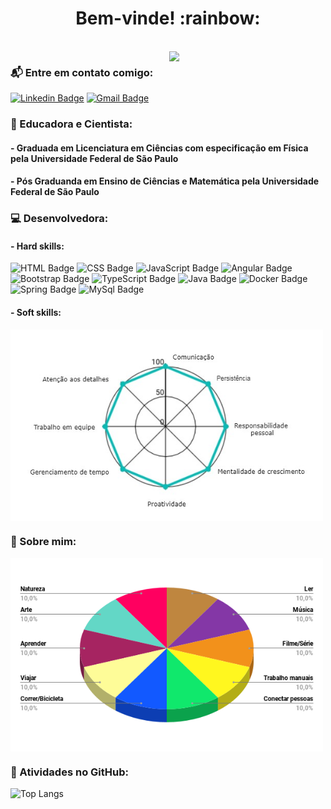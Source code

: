 <h1 align="center">Bem-vinde! :rainbow:</h1>
<br>

<img align="right" width="250" src="https://i.ibb.co/6njd6Dk/octocat-2.png" />

### :mailbox_with_mail: Entre em contato comigo:

[![Linkedin Badge](https://img.shields.io/badge/-LinkedIn-blue?style=plastic&logo=Linkedin&logoColor=white&link=https://www.linkedin.com/in/linkdindaestela/)](https://www.linkedin.com/in/linkdindaestela/)
[![Gmail Badge](https://img.shields.io/badge/-Gmail-c14438?style=plastic&logo=Gmail&logoColor=white&link=mailto:estela.is.coding@gmail.com)](mailto:estela.is.coding@gmail.com) 

### :microscope: Educadora e Cientista:
#### - Graduada em Licenciatura em Ciências com especificação em Física pela Universidade Federal de São Paulo
#### - Pós Graduanda em Ensino de Ciências e Matemática pela Universidade Federal de São Paulo

### :computer: Desenvolvedora:

#### - Hard skills:
![HTML Badge](https://img.shields.io/badge/HTML5%20-%23E34F26.svg?&style=plastic&logo=html5&logoColor=white)
![CSS Badge](https://img.shields.io/badge/CSS3%20-%231572B6.svg?&style=plastic&logo=css3&logoColor=white)
![JavaScript Badge](https://img.shields.io/badge/JavaScript-yellow.svg?&style=plastic&logo=javascript&logoColor=white)
![Angular Badge](https://img.shields.io/badge/Angular%20-%23DD0031.svg?&style=plastic&logo=angular&logoColor=white?color=blue)
![Bootstrap Badge](https://img.shields.io/badge/Bootstrap%20-%23563D7C.svg?&style=plastic&logo=bootstrap&logoColor=white)
![TypeScript Badge](https://img.shields.io/badge/TypeScript%20-%23007ACC.svg?&style=plastic&logo=typescript&logoColor=white)
![Java Badge](https://img.shields.io/badge/Java-%23ED8B00.svg?&style=plastic&logo=java&logoColor=white?logoWidth=40)
![Docker Badge](https://img.shields.io/badge/Docker-0FAAFF.svg?&style=plastic&logo=docker&logoColor=white)
![Spring Badge](https://img.shields.io/badge/Spring%20-%236DB33F.svg?&style=plastic&logo=spring&logoColor=white)
![MySql Badge](https://img.shields.io/badge/MySQL-%2300f.svg?&style=plastic&logo=mysql&logoColor=informational)

#### - Soft skills:
<div>
<img align="center" src="https://raw.githubusercontent.com/githubdaestela/githubdaestela/main/assets/radar_chart.jpg" width="500"/ alt="Um gráfico de radar dividido em oito tópicos. 1-Comunicação 2-Persistência 3-Responsabilidade pessoal 4-Mentalidade de crescimento 5-Proativdade 6-Gerenciamento de tempo 7-Trabalho em equipe 8-Atenção aos detalhes. Cada tópico equivale as soft skills que a autora considera ter.">
</div>

### :art: Sobre mim:

<div>
<img align="center" src="https://raw.githubusercontent.com/githubdaestela/githubdaestela/main/assets/grafico.png" width="500"/ alt="Um gráfico de pizza (diagrama circular)  em 3D, dividido em dez partes iguais que estão todas com cores diferentes. Cada fatia corresponde a 10% dp gráfico. Na legenda estão o que corresponde cada fatia. Segue cada parte: 1-Ler 2-Música 3-Filme/Série 4-Trabalhos manuais 5-Conectar pessoas 6-Correr/Bicicleta 7-Viajar 8-Aprender 9-Arte 10-Natureza. Cada parte equivale ao que a autora gosta de fazer.">
</div>

### :floppy_disk: Atividades no GitHub:

![Top Langs](https://github-readme-stats.vercel.app/api/top-langs/?username=githubdaestela&show_icons=true&theme=vue)
<!--[YOUR github stats](https://github-readme-stats.vercel.app/api?username=githubdaestela&show_icons=true&theme=vue)ainda poucas estrelas para usar-->


